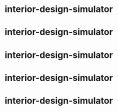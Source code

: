 # interior-design-simulator
# interior-design-simulator
# interior-design-simulator
# interior-design-simulator
# interior-design-simulator

